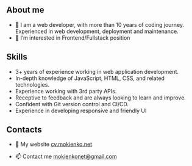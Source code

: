 ## About me
- 👋  I am a web developer, with more than 10 years of coding journey. Experienced in web development, deployment and maintenance.
- 👀 I’m interested in Frontend/Fullstack position

## Skills
* 3+ years of experience working in web application development.
* In-depth knowledge of JavaScript, HTML, CSS, and related technologies.
* Experience working with 3rd party APIs.
* Receptive to feedback and are always looking to learn and improve.
* Confident with Git version control and CI/CD.
* Experience in developing responsive and friendly UI

## Contacts
- 🌱 My website [ cv.mokienko.net ](https://www.cv.mokienko.net)

- 📫 Contact me mokienkonet@gmail.com

<!---
Makmakkerti/Makmakkerti is a ✨ special ✨ repository because its `README.md` (this file) appears on your GitHub profile.
You can click the Preview link to take a look at your changes.
--->
